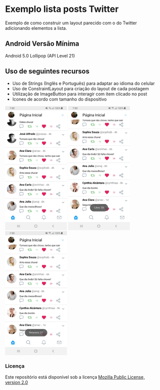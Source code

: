 # Exemplo lista posts Twitter
Exemplo de como construir um layout parecido com o do Twitter adicionando elementos a lista.

## Android Versão Mínima
Android 5.0 Lollipop (API Level 21)

## Uso de seguintes recursos
* Uso de Strings (Inglês e Português) para adaptar ao idioma do celular
* Uso de ConstraintLayout para criação do layout de cada postagem
* Utilização de ImageButton para interagir com item clicado no post
* Icones de acordo com tamanho do dispositivo

<img src="screenshot1.jpg" alt="screenshot" width="200" height="400"/>     <img src="screenshot2.jpg" alt="screenshot" width="200" height="400"/>     <img src="screenshot3.jpg" alt="screenshot" width="200" height="400"/>

### Licença
Este repositório está disponível sob a licença [Mozilla Public License, version 2.0](https://github.com/jhonatasrm/exemplo-lista-posts-Twitter/blob/master/LICENSE)
